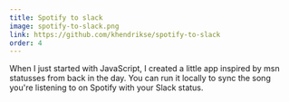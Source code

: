 ```yaml
---
title: Spotify to slack
image: spotify-to-slack.png
link: https://github.com/khendrikse/spotify-to-slack
order: 4
---
```


When I just started with JavaScript, I created a little app inspired by msn statusses from back in the day. You can run it locally to sync the song you're listening to on Spotify with your Slack status.
